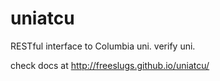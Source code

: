 uniatcu
=======

RESTful interface to Columbia uni. verify uni. 

check docs at http://freeslugs.github.io/uniatcu/
